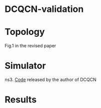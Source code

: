 # DCQCN-validation
# Topology
Fig.1 in the revised paper
# Simulator 
ns3.
[Code](https://github.com/bobzhuyb/ns3-rdma) released by the author of DCQCN
# Results
